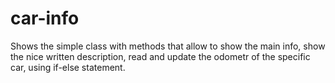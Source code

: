# car-info
Shows the simple class with methods that allow to show the main info, show the nice written description, read and update the odometr of the specific car, using if-else statement.
